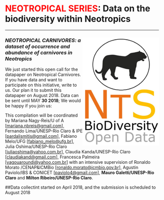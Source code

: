 # <span style="color:red">NEOTROPICAL SERIES</span>: Data on the biodiversity within Neotropics
--------------------------------------------------------
### ***<img align="right" width="250" src="nts_v02_carnivore1.jpg">NEOTROPICAL CARNIVORES: a dataset of occurrence and abundance of carnivores in Neotropics***

We just started this open call for the datapaper on Neotropical Carnivores. If you have data and want to participate on this initiative, write to us. Our plan it to submit this datapaper on August 2018. Data can be sent until MAY **30 2018**; We would be happy if you join us:

This compilation will be coordinated by Mariana Nagy-Reis/U of A [[mariana.nbreis@gmail.com](mailto:mariana.nbreis@gmail.com)], Fernando Lima/UNESP-Rio Claro & IPE [[pardalismitis@gmail.com](mailto:pardalismitis@gmail.com)], Fabiano Melo/UFG [[fabiano_melo@ufg.br](mailto:fabiano_melo@ufg.br)], Julia Oshima/UNESP-Rio Claro [[juliaoshima@yahoo.com.br](mailto:juliaoshima@yahoo.com.br)], Claudia Kanda/UNESP-Rio Claro [[claudiakand@gmail.com](mailto:claudiakand@gmail.com)], Francesca Palmeira [[yagouaroundi@yahoo.com.br](mailto:yagouaroundi@yahoo.com.br)] with an intensive supervision of Ronaldo Morato /CENAP&ICMBio [<ronaldo.morato@icmbio.gov.br>], Agustin Paviolo/IBS & CONICET [[paviolo4@gmail.com](mailto:paviolo4@gmail.com)], **Mauro Galetti/UNESP-Rio Claro** 
and **Milton Ribeiro/UNESP-Rio Claro**.

##Data collectint started on April 2018, and the submission is scheduled to August 2018




